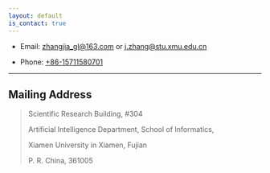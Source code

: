 ```yaml
---
layout: default
is_contact: true
---
```


* Email: [zhangjia_gl@163.com](mailto:zhangjia_gl@163.com) or [j.zhang@stu.xmu.edu.cn](mailto:j.zhang@stu.xmu.edu.cn)

* Phone: [+86-15711580701](tel:+86-15711580701)

---

## Mailing Address

>Scientific Research Building, #304
>
>Artificial Intelligence Department, School of Informatics,
>
>Xiamen University in Xiamen, Fujian
>
>P. R. China, 361005 
